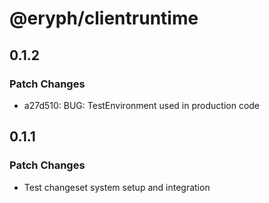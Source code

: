 # @eryph/clientruntime

## 0.1.2

### Patch Changes

- a27d510: BUG: TestEnvironment used in production code

## 0.1.1

### Patch Changes

- Test changeset system setup and integration
